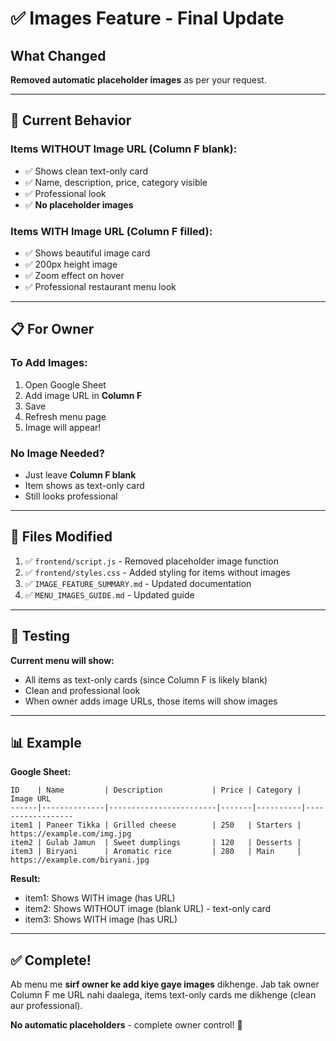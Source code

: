 # ✅ Images Feature - Final Update

## What Changed

**Removed automatic placeholder images** as per your request.

---

## 🎯 Current Behavior

### Items WITHOUT Image URL (Column F blank):
- ✅ Shows clean text-only card
- ✅ Name, description, price, category visible
- ✅ Professional look
- ✅ **No placeholder images**

### Items WITH Image URL (Column F filled):
- ✅ Shows beautiful image card
- ✅ 200px height image
- ✅ Zoom effect on hover
- ✅ Professional restaurant menu look

---

## 📋 For Owner

### To Add Images:
1. Open Google Sheet
2. Add image URL in **Column F**
3. Save
4. Refresh menu page
5. Image will appear!

### No Image Needed?
- Just leave **Column F blank**
- Item shows as text-only card
- Still looks professional

---

## 📁 Files Modified

1. ✅ `frontend/script.js` - Removed placeholder image function
2. ✅ `frontend/styles.css` - Added styling for items without images
3. ✅ `IMAGE_FEATURE_SUMMARY.md` - Updated documentation
4. ✅ `MENU_IMAGES_GUIDE.md` - Updated guide

---

## 🚀 Testing

**Current menu will show:**
- All items as text-only cards (since Column F is likely blank)
- Clean and professional look
- When owner adds image URLs, those items will show images

---

## 📊 Example

**Google Sheet:**
```
ID    | Name         | Description           | Price | Category | Image URL
------|--------------|------------------------|-------|----------|------------------
item1 | Paneer Tikka | Grilled cheese        | 250   | Starters | https://example.com/img.jpg
item2 | Gulab Jamun  | Sweet dumplings       | 120   | Desserts |
item3 | Biryani      | Aromatic rice         | 280   | Main     | https://example.com/biryani.jpg
```

**Result:**
- item1: Shows WITH image (has URL)
- item2: Shows WITHOUT image (blank URL) - text-only card
- item3: Shows WITH image (has URL)

---

## ✅ Complete!

Ab menu me **sirf owner ke add kiye gaye images** dikhenge. Jab tak owner Column F me URL nahi daalega, items text-only cards me dikhenge (clean aur professional).

**No automatic placeholders** - complete owner control! 🎉
